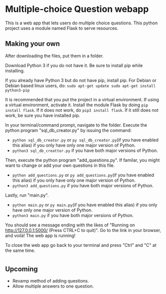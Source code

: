 # Multiple-choice Question webapp
This is a web app that lets users do multiple choice questions.
This python project uses a module named Flask to serve resources.

## Making your own
After downloading the files, put them in a folder.

Download Python 3 if you do not have it. Be sure to install pip while installing.

If you already have Python 3 but do not have pip, install pip.
For Debian or Debian based linux users, do: 
`sudo apt-get update
sudo apt-get install python3-pip`

It is recommended that you put the project in a virtual environment.
If using a virtual environment, activate it.
Install the module Flask by doing `pip install flask`. If it does not work, do `pip3 install flask`. If it still does not work, be sure you have installed pip.

In your terminal/command prompt, navigate to the folder.
Execute the python program "sql_db_creator.py" by issuing the command:
- `python sql_db_creator.py` or `py sql_db_creator.py`(if you have enabled this alias) if you only have only one major version of Python.
- `python3 sql_db_creattor.py` if you have both major versions of Python.

Then, execute the python program "add_questions.py". If familar, you might want to change or add your own questions in this file.
- `python add_questions.py` or `py add_questions.py`(if you have enabled this alias) if you only have only one major version of Python.
- `python3 add_questions.py` if you have both major versions of Python.

Lastly, run "main.py".
- `python main.py` or `py main.py`(if you have enabled this alias) if you only have only one major version of Python.
- `python3 main.py` if you have both major versions of Python.

You should see a message ending with the likes of "Running on http://127.0.0.1:5000/ (Press CTRL+C to quit)".
Go to the link in your browser, and voilà! The web app is running!

To close the web app go back to your terminal and press "Ctrl" and "C" at the same time.

#
## Upcoming
- Revamp method of adding questions.
- Allow multiple answers to one question.

